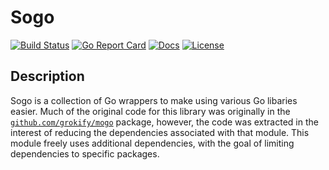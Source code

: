 # Sogo

[![Build Status][build-status-svg]][build-status-link]
[![Go Report Card][goreport-svg]][goreport-link]
[![Docs][docs-godoc-svg]][docs-godoc-link]
[![License][license-svg]][license-link]

## Description

Sogo is a collection of Go wrappers to make using various Go libaries easier. Much of the original code for this library was originally in the [`github.com/grokify/mogo`](https://github.com/grokify/mogo) package, however, the code was extracted in the interest of reducing the dependencies associated with that module. This module freely uses additional dependencies, with the goal of limiting dependencies to specific packages.

 [build-status-svg]: https://github.com/grokify/sogo/workflows/build/badge.svg
 [build-status-link]: https://github.com/grokify/sogo/actions
 [goreport-svg]: https://goreportcard.com/badge/github.com/grokify/sogo
 [goreport-link]: https://goreportcard.com/report/github.com/grokify/sogo
 [docs-godoc-svg]: https://pkg.go.dev/badge/github.com/grokify/sogo
 [docs-godoc-link]: https://pkg.go.dev/github.com/grokify/sogo
 [license-svg]: https://img.shields.io/badge/license-MIT-blue.svg
 [license-link]: https://github.com/grokify/sogo/blob/master/LICENSE
 